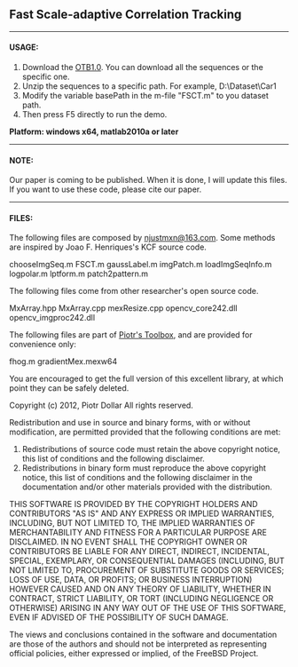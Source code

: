## Fast Scale-adaptive Correlation Tracking
 

----------


#### **USAGE:**

1. Download the [OTB1.0](http://cvlab.hanyang.ac.kr/tracker_benchmark/datasets.html). You can download all the sequences or the specific one.
2. Unzip the sequences to a specific path. For example, D:\Dataset\Car1
3. Modify the variable basePath in the m-file "FSCT.m" to you dataset path.
4. Then press F5 directly to run the demo.

**Platform: windows x64, matlab2010a or later**

----------

#### **NOTE:**

Our paper is coming to be published. When it is done, I will update this files.
If you want to use these code, please cite our paper.


----------


#### **FILES:**

The following files are composed by njustmxn@163.com. Some methods are 
inspired by Joao F. Henriques's KCF source code.

> 
chooseImgSeq.m
FSCT.m
gaussLabel.m
imgPatch.m
loadImgSeqInfo.m
logpolar.m
lptform.m
patch2pattern.m

The following files come from other researcher's open source code.
> 
MxArray.hpp
MxArray.cpp
mexResize.cpp
opencv_core242.dll
opencv_imgproc242.dll

The following files are part of [Piotr's Toolbox](http://vision.ucsd.edu/~pdollar/toolbox/doc/index.html), and are provided for
convenience only:
> 
fhog.m
gradientMex.mexw64


You are encouraged to get the full version of this excellent library, at which point they can be safely deleted.
> 
Copyright (c) 2012, Piotr Dollar
All rights reserved.
> 
Redistribution and use in source and binary forms, with or without
modification, are permitted provided that the following conditions are met: 
> 
1. Redistributions of source code must retain the above copyright notice, this
   list of conditions and the following disclaimer. 
2. Redistributions in binary form must reproduce the above copyright notice,
   this list of conditions and the following disclaimer in the documentation
   and/or other materials provided with the distribution. 
> 
THIS SOFTWARE IS PROVIDED BY THE COPYRIGHT HOLDERS AND CONTRIBUTORS "AS IS" AND
ANY EXPRESS OR IMPLIED WARRANTIES, INCLUDING, BUT NOT LIMITED TO, THE IMPLIED
WARRANTIES OF MERCHANTABILITY AND FITNESS FOR A PARTICULAR PURPOSE ARE
DISCLAIMED. IN NO EVENT SHALL THE COPYRIGHT OWNER OR CONTRIBUTORS BE LIABLE FOR
ANY DIRECT, INDIRECT, INCIDENTAL, SPECIAL, EXEMPLARY, OR CONSEQUENTIAL DAMAGES
(INCLUDING, BUT NOT LIMITED TO, PROCUREMENT OF SUBSTITUTE GOODS OR SERVICES;
LOSS OF USE, DATA, OR PROFITS; OR BUSINESS INTERRUPTION) HOWEVER CAUSED AND
ON ANY THEORY OF LIABILITY, WHETHER IN CONTRACT, STRICT LIABILITY, OR TORT
(INCLUDING NEGLIGENCE OR OTHERWISE) ARISING IN ANY WAY OUT OF THE USE OF THIS
SOFTWARE, EVEN IF ADVISED OF THE POSSIBILITY OF SUCH DAMAGE.
> 
The views and conclusions contained in the software and documentation are those
of the authors and should not be interpreted as representing official policies, 
either expressed or implied, of the FreeBSD Project.

